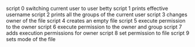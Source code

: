 script 0 switching current user to user betty
script 1 prints effective username
script 2 prints all the groups of the current user
script 3 changes owner of the file
script 4 creates an empty file
script 5 execute permission to the owner
script 6 execute permission to the owner and group
script 7 adds execution permissions for owner
script 8 set permission to file
script 9 sets mode of the file
